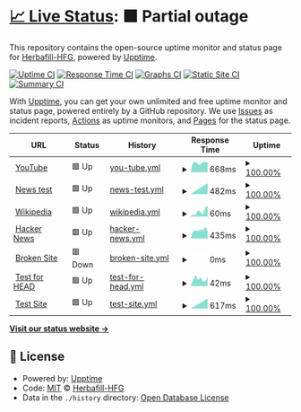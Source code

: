 # [📈 Live Status](https://herbafill-hfg.github.io/status/): <!--live status--> **🟧 Partial outage**

This repository contains the open-source uptime monitor and status page for [Herbafill-HFG](https://herbafill-hfg.github.io/status/), powered by [Upptime](https://github.com/upptime/upptime).

[![Uptime CI](https://github.com/Herbafill-HFG/status/workflows/Uptime%20CI/badge.svg)](https://github.com/upptime/upptime/actions?query=workflow%3A%22Uptime+CI%22)
[![Response Time CI](https://github.com/Herbafill-HFG/status/workflows/Response%20Time%20CI/badge.svg)](https://github.com/upptime/upptime/actions?query=workflow%3A%22Response+Time+CI%22)
[![Graphs CI](https://github.com/Herbafill-HFG/status/workflows/Graphs%20CI/badge.svg)](https://github.com/upptime/upptime/actions?query=workflow%3A%22Graphs+CI%22)
[![Static Site CI](https://github.com/Herbafill-HFG/status/workflows/Static%20Site%20CI/badge.svg)](https://github.com/upptime/upptime/actions?query=workflow%3A%22Static+Site+CI%22)
[![Summary CI](https://github.com/Herbafill-HFG/status/workflows/Summary%20CI/badge.svg)](https://github.com/upptime/upptime/actions?query=workflow%3A%22Summary+CI%22)

With [Upptime](https://upptime.js.org), you can get your own unlimited and free uptime monitor and status page, powered entirely by a GitHub repository. We use [Issues](https://github.com/Herbafill-HFG/status/issues) as incident reports, [Actions](https://github.com/Herbafill-HFG/status/actions) as uptime monitors, and [Pages](https://herbafill-hfg.github.io/status/) for the status page.

<!--start: status pages-->
<!-- This summary is generated by Upptime (https://github.com/upptime/upptime) -->
<!-- Do not edit this manually, your changes will be overwritten -->
<!-- prettier-ignore -->
| URL | Status | History | Response Time | Uptime |
| --- | ------ | ------- | ------------- | ------ |
| <img alt="" src="https://favicons.githubusercontent.com/youtube.com" height="13"> [YouTube](https://youtube.com) | 🟩 Up | [you-tube.yml](https://github.com/Herbafill-HFG/status/commits/master/history/you-tube.yml) | <details><summary><img alt="Response time graph" src="./graphs/you-tube/response-time-week.png" height="20"> 668ms</summary><br><a href="https://Herbafill-HFG.github.io/status/history/you-tube"><img alt="Response time 668" src="https://img.shields.io/endpoint?url=https%3A%2F%2Fraw.githubusercontent.com%2FHerbafill-HFG%2Fstatus%2Fmaster%2Fapi%2Fyou-tube%2Fresponse-time.json"></a><br><a href="https://Herbafill-HFG.github.io/status/history/you-tube"><img alt="24-hour response time 668" src="https://img.shields.io/endpoint?url=https%3A%2F%2Fraw.githubusercontent.com%2FHerbafill-HFG%2Fstatus%2Fmaster%2Fapi%2Fyou-tube%2Fresponse-time-day.json"></a><br><a href="https://Herbafill-HFG.github.io/status/history/you-tube"><img alt="7-day response time 668" src="https://img.shields.io/endpoint?url=https%3A%2F%2Fraw.githubusercontent.com%2FHerbafill-HFG%2Fstatus%2Fmaster%2Fapi%2Fyou-tube%2Fresponse-time-week.json"></a><br><a href="https://Herbafill-HFG.github.io/status/history/you-tube"><img alt="30-day response time 668" src="https://img.shields.io/endpoint?url=https%3A%2F%2Fraw.githubusercontent.com%2FHerbafill-HFG%2Fstatus%2Fmaster%2Fapi%2Fyou-tube%2Fresponse-time-month.json"></a><br><a href="https://Herbafill-HFG.github.io/status/history/you-tube"><img alt="1-year response time 668" src="https://img.shields.io/endpoint?url=https%3A%2F%2Fraw.githubusercontent.com%2FHerbafill-HFG%2Fstatus%2Fmaster%2Fapi%2Fyou-tube%2Fresponse-time-year.json"></a></details> | <details><summary><a href="https://Herbafill-HFG.github.io/status/history/you-tube">100.00%</a></summary><a href="https://Herbafill-HFG.github.io/status/history/you-tube"><img alt="All-time uptime 100.00%" src="https://img.shields.io/endpoint?url=https%3A%2F%2Fraw.githubusercontent.com%2FHerbafill-HFG%2Fstatus%2Fmaster%2Fapi%2Fyou-tube%2Fuptime.json"></a><br><a href="https://Herbafill-HFG.github.io/status/history/you-tube"><img alt="24-hour uptime 100.00%" src="https://img.shields.io/endpoint?url=https%3A%2F%2Fraw.githubusercontent.com%2FHerbafill-HFG%2Fstatus%2Fmaster%2Fapi%2Fyou-tube%2Fuptime-day.json"></a><br><a href="https://Herbafill-HFG.github.io/status/history/you-tube"><img alt="7-day uptime 100.00%" src="https://img.shields.io/endpoint?url=https%3A%2F%2Fraw.githubusercontent.com%2FHerbafill-HFG%2Fstatus%2Fmaster%2Fapi%2Fyou-tube%2Fuptime-week.json"></a><br><a href="https://Herbafill-HFG.github.io/status/history/you-tube"><img alt="30-day uptime 100.00%" src="https://img.shields.io/endpoint?url=https%3A%2F%2Fraw.githubusercontent.com%2FHerbafill-HFG%2Fstatus%2Fmaster%2Fapi%2Fyou-tube%2Fuptime-month.json"></a><br><a href="https://Herbafill-HFG.github.io/status/history/you-tube"><img alt="1-year uptime 100.00%" src="https://img.shields.io/endpoint?url=https%3A%2F%2Fraw.githubusercontent.com%2FHerbafill-HFG%2Fstatus%2Fmaster%2Fapi%2Fyou-tube%2Fuptime-year.json"></a></details>
| <img alt="" src="https://favicons.githubusercontent.com/www.news.google.com" height="13"> [News test](https://www.news.google.com) | 🟩 Up | [news-test.yml](https://github.com/Herbafill-HFG/status/commits/master/history/news-test.yml) | <details><summary><img alt="Response time graph" src="./graphs/news-test/response-time-week.png" height="20"> 482ms</summary><br><a href="https://Herbafill-HFG.github.io/status/history/news-test"><img alt="Response time 482" src="https://img.shields.io/endpoint?url=https%3A%2F%2Fraw.githubusercontent.com%2FHerbafill-HFG%2Fstatus%2Fmaster%2Fapi%2Fnews-test%2Fresponse-time.json"></a><br><a href="https://Herbafill-HFG.github.io/status/history/news-test"><img alt="24-hour response time 482" src="https://img.shields.io/endpoint?url=https%3A%2F%2Fraw.githubusercontent.com%2FHerbafill-HFG%2Fstatus%2Fmaster%2Fapi%2Fnews-test%2Fresponse-time-day.json"></a><br><a href="https://Herbafill-HFG.github.io/status/history/news-test"><img alt="7-day response time 482" src="https://img.shields.io/endpoint?url=https%3A%2F%2Fraw.githubusercontent.com%2FHerbafill-HFG%2Fstatus%2Fmaster%2Fapi%2Fnews-test%2Fresponse-time-week.json"></a><br><a href="https://Herbafill-HFG.github.io/status/history/news-test"><img alt="30-day response time 482" src="https://img.shields.io/endpoint?url=https%3A%2F%2Fraw.githubusercontent.com%2FHerbafill-HFG%2Fstatus%2Fmaster%2Fapi%2Fnews-test%2Fresponse-time-month.json"></a><br><a href="https://Herbafill-HFG.github.io/status/history/news-test"><img alt="1-year response time 482" src="https://img.shields.io/endpoint?url=https%3A%2F%2Fraw.githubusercontent.com%2FHerbafill-HFG%2Fstatus%2Fmaster%2Fapi%2Fnews-test%2Fresponse-time-year.json"></a></details> | <details><summary><a href="https://Herbafill-HFG.github.io/status/history/news-test">100.00%</a></summary><a href="https://Herbafill-HFG.github.io/status/history/news-test"><img alt="All-time uptime 100.00%" src="https://img.shields.io/endpoint?url=https%3A%2F%2Fraw.githubusercontent.com%2FHerbafill-HFG%2Fstatus%2Fmaster%2Fapi%2Fnews-test%2Fuptime.json"></a><br><a href="https://Herbafill-HFG.github.io/status/history/news-test"><img alt="24-hour uptime 100.00%" src="https://img.shields.io/endpoint?url=https%3A%2F%2Fraw.githubusercontent.com%2FHerbafill-HFG%2Fstatus%2Fmaster%2Fapi%2Fnews-test%2Fuptime-day.json"></a><br><a href="https://Herbafill-HFG.github.io/status/history/news-test"><img alt="7-day uptime 100.00%" src="https://img.shields.io/endpoint?url=https%3A%2F%2Fraw.githubusercontent.com%2FHerbafill-HFG%2Fstatus%2Fmaster%2Fapi%2Fnews-test%2Fuptime-week.json"></a><br><a href="https://Herbafill-HFG.github.io/status/history/news-test"><img alt="30-day uptime 100.00%" src="https://img.shields.io/endpoint?url=https%3A%2F%2Fraw.githubusercontent.com%2FHerbafill-HFG%2Fstatus%2Fmaster%2Fapi%2Fnews-test%2Fuptime-month.json"></a><br><a href="https://Herbafill-HFG.github.io/status/history/news-test"><img alt="1-year uptime 100.00%" src="https://img.shields.io/endpoint?url=https%3A%2F%2Fraw.githubusercontent.com%2FHerbafill-HFG%2Fstatus%2Fmaster%2Fapi%2Fnews-test%2Fuptime-year.json"></a></details>
| <img alt="" src="https://favicons.githubusercontent.com/en.wikipedia.org" height="13"> [Wikipedia](https://en.wikipedia.org) | 🟩 Up | [wikipedia.yml](https://github.com/Herbafill-HFG/status/commits/master/history/wikipedia.yml) | <details><summary><img alt="Response time graph" src="./graphs/wikipedia/response-time-week.png" height="20"> 60ms</summary><br><a href="https://Herbafill-HFG.github.io/status/history/wikipedia"><img alt="Response time 60" src="https://img.shields.io/endpoint?url=https%3A%2F%2Fraw.githubusercontent.com%2FHerbafill-HFG%2Fstatus%2Fmaster%2Fapi%2Fwikipedia%2Fresponse-time.json"></a><br><a href="https://Herbafill-HFG.github.io/status/history/wikipedia"><img alt="24-hour response time 60" src="https://img.shields.io/endpoint?url=https%3A%2F%2Fraw.githubusercontent.com%2FHerbafill-HFG%2Fstatus%2Fmaster%2Fapi%2Fwikipedia%2Fresponse-time-day.json"></a><br><a href="https://Herbafill-HFG.github.io/status/history/wikipedia"><img alt="7-day response time 60" src="https://img.shields.io/endpoint?url=https%3A%2F%2Fraw.githubusercontent.com%2FHerbafill-HFG%2Fstatus%2Fmaster%2Fapi%2Fwikipedia%2Fresponse-time-week.json"></a><br><a href="https://Herbafill-HFG.github.io/status/history/wikipedia"><img alt="30-day response time 60" src="https://img.shields.io/endpoint?url=https%3A%2F%2Fraw.githubusercontent.com%2FHerbafill-HFG%2Fstatus%2Fmaster%2Fapi%2Fwikipedia%2Fresponse-time-month.json"></a><br><a href="https://Herbafill-HFG.github.io/status/history/wikipedia"><img alt="1-year response time 60" src="https://img.shields.io/endpoint?url=https%3A%2F%2Fraw.githubusercontent.com%2FHerbafill-HFG%2Fstatus%2Fmaster%2Fapi%2Fwikipedia%2Fresponse-time-year.json"></a></details> | <details><summary><a href="https://Herbafill-HFG.github.io/status/history/wikipedia">100.00%</a></summary><a href="https://Herbafill-HFG.github.io/status/history/wikipedia"><img alt="All-time uptime 100.00%" src="https://img.shields.io/endpoint?url=https%3A%2F%2Fraw.githubusercontent.com%2FHerbafill-HFG%2Fstatus%2Fmaster%2Fapi%2Fwikipedia%2Fuptime.json"></a><br><a href="https://Herbafill-HFG.github.io/status/history/wikipedia"><img alt="24-hour uptime 100.00%" src="https://img.shields.io/endpoint?url=https%3A%2F%2Fraw.githubusercontent.com%2FHerbafill-HFG%2Fstatus%2Fmaster%2Fapi%2Fwikipedia%2Fuptime-day.json"></a><br><a href="https://Herbafill-HFG.github.io/status/history/wikipedia"><img alt="7-day uptime 100.00%" src="https://img.shields.io/endpoint?url=https%3A%2F%2Fraw.githubusercontent.com%2FHerbafill-HFG%2Fstatus%2Fmaster%2Fapi%2Fwikipedia%2Fuptime-week.json"></a><br><a href="https://Herbafill-HFG.github.io/status/history/wikipedia"><img alt="30-day uptime 100.00%" src="https://img.shields.io/endpoint?url=https%3A%2F%2Fraw.githubusercontent.com%2FHerbafill-HFG%2Fstatus%2Fmaster%2Fapi%2Fwikipedia%2Fuptime-month.json"></a><br><a href="https://Herbafill-HFG.github.io/status/history/wikipedia"><img alt="1-year uptime 100.00%" src="https://img.shields.io/endpoint?url=https%3A%2F%2Fraw.githubusercontent.com%2FHerbafill-HFG%2Fstatus%2Fmaster%2Fapi%2Fwikipedia%2Fuptime-year.json"></a></details>
| <img alt="" src="https://favicons.githubusercontent.com/news.ycombinator.com" height="13"> [Hacker News](https://news.ycombinator.com) | 🟩 Up | [hacker-news.yml](https://github.com/Herbafill-HFG/status/commits/master/history/hacker-news.yml) | <details><summary><img alt="Response time graph" src="./graphs/hacker-news/response-time-week.png" height="20"> 435ms</summary><br><a href="https://Herbafill-HFG.github.io/status/history/hacker-news"><img alt="Response time 435" src="https://img.shields.io/endpoint?url=https%3A%2F%2Fraw.githubusercontent.com%2FHerbafill-HFG%2Fstatus%2Fmaster%2Fapi%2Fhacker-news%2Fresponse-time.json"></a><br><a href="https://Herbafill-HFG.github.io/status/history/hacker-news"><img alt="24-hour response time 435" src="https://img.shields.io/endpoint?url=https%3A%2F%2Fraw.githubusercontent.com%2FHerbafill-HFG%2Fstatus%2Fmaster%2Fapi%2Fhacker-news%2Fresponse-time-day.json"></a><br><a href="https://Herbafill-HFG.github.io/status/history/hacker-news"><img alt="7-day response time 435" src="https://img.shields.io/endpoint?url=https%3A%2F%2Fraw.githubusercontent.com%2FHerbafill-HFG%2Fstatus%2Fmaster%2Fapi%2Fhacker-news%2Fresponse-time-week.json"></a><br><a href="https://Herbafill-HFG.github.io/status/history/hacker-news"><img alt="30-day response time 435" src="https://img.shields.io/endpoint?url=https%3A%2F%2Fraw.githubusercontent.com%2FHerbafill-HFG%2Fstatus%2Fmaster%2Fapi%2Fhacker-news%2Fresponse-time-month.json"></a><br><a href="https://Herbafill-HFG.github.io/status/history/hacker-news"><img alt="1-year response time 435" src="https://img.shields.io/endpoint?url=https%3A%2F%2Fraw.githubusercontent.com%2FHerbafill-HFG%2Fstatus%2Fmaster%2Fapi%2Fhacker-news%2Fresponse-time-year.json"></a></details> | <details><summary><a href="https://Herbafill-HFG.github.io/status/history/hacker-news">100.00%</a></summary><a href="https://Herbafill-HFG.github.io/status/history/hacker-news"><img alt="All-time uptime 100.00%" src="https://img.shields.io/endpoint?url=https%3A%2F%2Fraw.githubusercontent.com%2FHerbafill-HFG%2Fstatus%2Fmaster%2Fapi%2Fhacker-news%2Fuptime.json"></a><br><a href="https://Herbafill-HFG.github.io/status/history/hacker-news"><img alt="24-hour uptime 100.00%" src="https://img.shields.io/endpoint?url=https%3A%2F%2Fraw.githubusercontent.com%2FHerbafill-HFG%2Fstatus%2Fmaster%2Fapi%2Fhacker-news%2Fuptime-day.json"></a><br><a href="https://Herbafill-HFG.github.io/status/history/hacker-news"><img alt="7-day uptime 100.00%" src="https://img.shields.io/endpoint?url=https%3A%2F%2Fraw.githubusercontent.com%2FHerbafill-HFG%2Fstatus%2Fmaster%2Fapi%2Fhacker-news%2Fuptime-week.json"></a><br><a href="https://Herbafill-HFG.github.io/status/history/hacker-news"><img alt="30-day uptime 100.00%" src="https://img.shields.io/endpoint?url=https%3A%2F%2Fraw.githubusercontent.com%2FHerbafill-HFG%2Fstatus%2Fmaster%2Fapi%2Fhacker-news%2Fuptime-month.json"></a><br><a href="https://Herbafill-HFG.github.io/status/history/hacker-news"><img alt="1-year uptime 100.00%" src="https://img.shields.io/endpoint?url=https%3A%2F%2Fraw.githubusercontent.com%2FHerbafill-HFG%2Fstatus%2Fmaster%2Fapi%2Fhacker-news%2Fuptime-year.json"></a></details>
| <img alt="" src="https://favicons.githubusercontent.com/thissitedoesnotexist.com" height="13"> [Broken Site](https://thissitedoesnotexist.com) | 🟥 Down | [broken-site.yml](https://github.com/Herbafill-HFG/status/commits/master/history/broken-site.yml) | <details><summary><img alt="Response time graph" src="./graphs/broken-site/response-time-week.png" height="20"> 0ms</summary><br><a href="https://Herbafill-HFG.github.io/status/history/broken-site"><img alt="Response time 0" src="https://img.shields.io/endpoint?url=https%3A%2F%2Fraw.githubusercontent.com%2FHerbafill-HFG%2Fstatus%2Fmaster%2Fapi%2Fbroken-site%2Fresponse-time.json"></a><br><a href="https://Herbafill-HFG.github.io/status/history/broken-site"><img alt="24-hour response time 0" src="https://img.shields.io/endpoint?url=https%3A%2F%2Fraw.githubusercontent.com%2FHerbafill-HFG%2Fstatus%2Fmaster%2Fapi%2Fbroken-site%2Fresponse-time-day.json"></a><br><a href="https://Herbafill-HFG.github.io/status/history/broken-site"><img alt="7-day response time 0" src="https://img.shields.io/endpoint?url=https%3A%2F%2Fraw.githubusercontent.com%2FHerbafill-HFG%2Fstatus%2Fmaster%2Fapi%2Fbroken-site%2Fresponse-time-week.json"></a><br><a href="https://Herbafill-HFG.github.io/status/history/broken-site"><img alt="30-day response time 0" src="https://img.shields.io/endpoint?url=https%3A%2F%2Fraw.githubusercontent.com%2FHerbafill-HFG%2Fstatus%2Fmaster%2Fapi%2Fbroken-site%2Fresponse-time-month.json"></a><br><a href="https://Herbafill-HFG.github.io/status/history/broken-site"><img alt="1-year response time 0" src="https://img.shields.io/endpoint?url=https%3A%2F%2Fraw.githubusercontent.com%2FHerbafill-HFG%2Fstatus%2Fmaster%2Fapi%2Fbroken-site%2Fresponse-time-year.json"></a></details> | <details><summary><a href="https://Herbafill-HFG.github.io/status/history/broken-site">100.00%</a></summary><a href="https://Herbafill-HFG.github.io/status/history/broken-site"><img alt="All-time uptime 100.00%" src="https://img.shields.io/endpoint?url=https%3A%2F%2Fraw.githubusercontent.com%2FHerbafill-HFG%2Fstatus%2Fmaster%2Fapi%2Fbroken-site%2Fuptime.json"></a><br><a href="https://Herbafill-HFG.github.io/status/history/broken-site"><img alt="24-hour uptime 100.00%" src="https://img.shields.io/endpoint?url=https%3A%2F%2Fraw.githubusercontent.com%2FHerbafill-HFG%2Fstatus%2Fmaster%2Fapi%2Fbroken-site%2Fuptime-day.json"></a><br><a href="https://Herbafill-HFG.github.io/status/history/broken-site"><img alt="7-day uptime 100.00%" src="https://img.shields.io/endpoint?url=https%3A%2F%2Fraw.githubusercontent.com%2FHerbafill-HFG%2Fstatus%2Fmaster%2Fapi%2Fbroken-site%2Fuptime-week.json"></a><br><a href="https://Herbafill-HFG.github.io/status/history/broken-site"><img alt="30-day uptime 100.00%" src="https://img.shields.io/endpoint?url=https%3A%2F%2Fraw.githubusercontent.com%2FHerbafill-HFG%2Fstatus%2Fmaster%2Fapi%2Fbroken-site%2Fuptime-month.json"></a><br><a href="https://Herbafill-HFG.github.io/status/history/broken-site"><img alt="1-year uptime 100.00%" src="https://img.shields.io/endpoint?url=https%3A%2F%2Fraw.githubusercontent.com%2FHerbafill-HFG%2Fstatus%2Fmaster%2Fapi%2Fbroken-site%2Fuptime-year.json"></a></details>
| <img alt="" src="https://favicons.githubusercontent.com/www.google.com" height="13"> [Test for HEAD](https://www.google.com) | 🟩 Up | [test-for-head.yml](https://github.com/Herbafill-HFG/status/commits/master/history/test-for-head.yml) | <details><summary><img alt="Response time graph" src="./graphs/test-for-head/response-time-week.png" height="20"> 42ms</summary><br><a href="https://Herbafill-HFG.github.io/status/history/test-for-head"><img alt="Response time 42" src="https://img.shields.io/endpoint?url=https%3A%2F%2Fraw.githubusercontent.com%2FHerbafill-HFG%2Fstatus%2Fmaster%2Fapi%2Ftest-for-head%2Fresponse-time.json"></a><br><a href="https://Herbafill-HFG.github.io/status/history/test-for-head"><img alt="24-hour response time 42" src="https://img.shields.io/endpoint?url=https%3A%2F%2Fraw.githubusercontent.com%2FHerbafill-HFG%2Fstatus%2Fmaster%2Fapi%2Ftest-for-head%2Fresponse-time-day.json"></a><br><a href="https://Herbafill-HFG.github.io/status/history/test-for-head"><img alt="7-day response time 42" src="https://img.shields.io/endpoint?url=https%3A%2F%2Fraw.githubusercontent.com%2FHerbafill-HFG%2Fstatus%2Fmaster%2Fapi%2Ftest-for-head%2Fresponse-time-week.json"></a><br><a href="https://Herbafill-HFG.github.io/status/history/test-for-head"><img alt="30-day response time 42" src="https://img.shields.io/endpoint?url=https%3A%2F%2Fraw.githubusercontent.com%2FHerbafill-HFG%2Fstatus%2Fmaster%2Fapi%2Ftest-for-head%2Fresponse-time-month.json"></a><br><a href="https://Herbafill-HFG.github.io/status/history/test-for-head"><img alt="1-year response time 42" src="https://img.shields.io/endpoint?url=https%3A%2F%2Fraw.githubusercontent.com%2FHerbafill-HFG%2Fstatus%2Fmaster%2Fapi%2Ftest-for-head%2Fresponse-time-year.json"></a></details> | <details><summary><a href="https://Herbafill-HFG.github.io/status/history/test-for-head">100.00%</a></summary><a href="https://Herbafill-HFG.github.io/status/history/test-for-head"><img alt="All-time uptime 100.00%" src="https://img.shields.io/endpoint?url=https%3A%2F%2Fraw.githubusercontent.com%2FHerbafill-HFG%2Fstatus%2Fmaster%2Fapi%2Ftest-for-head%2Fuptime.json"></a><br><a href="https://Herbafill-HFG.github.io/status/history/test-for-head"><img alt="24-hour uptime 100.00%" src="https://img.shields.io/endpoint?url=https%3A%2F%2Fraw.githubusercontent.com%2FHerbafill-HFG%2Fstatus%2Fmaster%2Fapi%2Ftest-for-head%2Fuptime-day.json"></a><br><a href="https://Herbafill-HFG.github.io/status/history/test-for-head"><img alt="7-day uptime 100.00%" src="https://img.shields.io/endpoint?url=https%3A%2F%2Fraw.githubusercontent.com%2FHerbafill-HFG%2Fstatus%2Fmaster%2Fapi%2Ftest-for-head%2Fuptime-week.json"></a><br><a href="https://Herbafill-HFG.github.io/status/history/test-for-head"><img alt="30-day uptime 100.00%" src="https://img.shields.io/endpoint?url=https%3A%2F%2Fraw.githubusercontent.com%2FHerbafill-HFG%2Fstatus%2Fmaster%2Fapi%2Ftest-for-head%2Fuptime-month.json"></a><br><a href="https://Herbafill-HFG.github.io/status/history/test-for-head"><img alt="1-year uptime 100.00%" src="https://img.shields.io/endpoint?url=https%3A%2F%2Fraw.githubusercontent.com%2FHerbafill-HFG%2Fstatus%2Fmaster%2Fapi%2Ftest-for-head%2Fuptime-year.json"></a></details>
| <img alt="" src="https://favicons.githubusercontent.com/herbafill.hu" height="13"> [Test Site](https://herbafill.hu) | 🟩 Up | [test-site.yml](https://github.com/Herbafill-HFG/status/commits/master/history/test-site.yml) | <details><summary><img alt="Response time graph" src="./graphs/test-site/response-time-week.png" height="20"> 617ms</summary><br><a href="https://Herbafill-HFG.github.io/status/history/test-site"><img alt="Response time 617" src="https://img.shields.io/endpoint?url=https%3A%2F%2Fraw.githubusercontent.com%2FHerbafill-HFG%2Fstatus%2Fmaster%2Fapi%2Ftest-site%2Fresponse-time.json"></a><br><a href="https://Herbafill-HFG.github.io/status/history/test-site"><img alt="24-hour response time 617" src="https://img.shields.io/endpoint?url=https%3A%2F%2Fraw.githubusercontent.com%2FHerbafill-HFG%2Fstatus%2Fmaster%2Fapi%2Ftest-site%2Fresponse-time-day.json"></a><br><a href="https://Herbafill-HFG.github.io/status/history/test-site"><img alt="7-day response time 617" src="https://img.shields.io/endpoint?url=https%3A%2F%2Fraw.githubusercontent.com%2FHerbafill-HFG%2Fstatus%2Fmaster%2Fapi%2Ftest-site%2Fresponse-time-week.json"></a><br><a href="https://Herbafill-HFG.github.io/status/history/test-site"><img alt="30-day response time 617" src="https://img.shields.io/endpoint?url=https%3A%2F%2Fraw.githubusercontent.com%2FHerbafill-HFG%2Fstatus%2Fmaster%2Fapi%2Ftest-site%2Fresponse-time-month.json"></a><br><a href="https://Herbafill-HFG.github.io/status/history/test-site"><img alt="1-year response time 617" src="https://img.shields.io/endpoint?url=https%3A%2F%2Fraw.githubusercontent.com%2FHerbafill-HFG%2Fstatus%2Fmaster%2Fapi%2Ftest-site%2Fresponse-time-year.json"></a></details> | <details><summary><a href="https://Herbafill-HFG.github.io/status/history/test-site">100.00%</a></summary><a href="https://Herbafill-HFG.github.io/status/history/test-site"><img alt="All-time uptime 100.00%" src="https://img.shields.io/endpoint?url=https%3A%2F%2Fraw.githubusercontent.com%2FHerbafill-HFG%2Fstatus%2Fmaster%2Fapi%2Ftest-site%2Fuptime.json"></a><br><a href="https://Herbafill-HFG.github.io/status/history/test-site"><img alt="24-hour uptime 100.00%" src="https://img.shields.io/endpoint?url=https%3A%2F%2Fraw.githubusercontent.com%2FHerbafill-HFG%2Fstatus%2Fmaster%2Fapi%2Ftest-site%2Fuptime-day.json"></a><br><a href="https://Herbafill-HFG.github.io/status/history/test-site"><img alt="7-day uptime 100.00%" src="https://img.shields.io/endpoint?url=https%3A%2F%2Fraw.githubusercontent.com%2FHerbafill-HFG%2Fstatus%2Fmaster%2Fapi%2Ftest-site%2Fuptime-week.json"></a><br><a href="https://Herbafill-HFG.github.io/status/history/test-site"><img alt="30-day uptime 100.00%" src="https://img.shields.io/endpoint?url=https%3A%2F%2Fraw.githubusercontent.com%2FHerbafill-HFG%2Fstatus%2Fmaster%2Fapi%2Ftest-site%2Fuptime-month.json"></a><br><a href="https://Herbafill-HFG.github.io/status/history/test-site"><img alt="1-year uptime 100.00%" src="https://img.shields.io/endpoint?url=https%3A%2F%2Fraw.githubusercontent.com%2FHerbafill-HFG%2Fstatus%2Fmaster%2Fapi%2Ftest-site%2Fuptime-year.json"></a></details>

<!--end: status pages-->

[**Visit our status website →**](https://herbafill-hfg.github.io/status/)

## 📄 License

- Powered by: [Upptime](https://github.com/upptime/upptime)
- Code: [MIT](./LICENSE) © [Herbafill-HFG](https://herbafill-hfg.github.io/status/)
- Data in the `./history` directory: [Open Database License](https://opendatacommons.org/licenses/odbl/1-0/)
